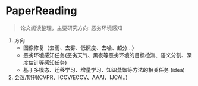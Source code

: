 # PaperReading
> 论文阅读整理，主要研究方向: 恶劣环境感知

1. 方向
   - 图像修复（去雨、去雾、低照度、去噪、超分...）
   - 恶劣环境感知任务(恶劣天气、黑夜等恶劣环境的目标检测、语义分割、深度估计等感知任务)
   - 基于多模态、迁移学习、增量学习、知识蒸馏等方法的相关任务 (idea)
2. 会议/期刊(CVPR、ICCV/ECCV、AAAI、IJCAI..)